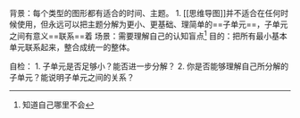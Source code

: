 背景：每个类型的图形都有适合的时间、主题。
	1. [[思维导图]]并不适合在任何时候使用，但永远可以把主题分解为更小、更基础、理简单的==子单元==，子单元之间有意义==联系==着
场景：需要理解自己的认知盲点[^1]
目的：把所有最小基本单元联系起来，整合成统一的整体。

自检：
	1. 子单元是否足够小？能否进一步分解？
	2. 你是否能够理解自己所分解的子单元？能说明子单元之间的关系？

[^1]: 知道自己哪里不会
